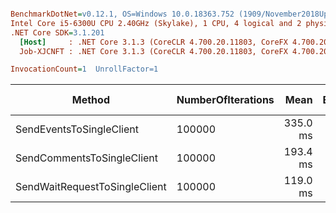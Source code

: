 ``` ini

BenchmarkDotNet=v0.12.1, OS=Windows 10.0.18363.752 (1909/November2018Update/19H2)
Intel Core i5-6300U CPU 2.40GHz (Skylake), 1 CPU, 4 logical and 2 physical cores
.NET Core SDK=3.1.201
  [Host]     : .NET Core 3.1.3 (CoreCLR 4.700.20.11803, CoreFX 4.700.20.12001), X64 RyuJIT
  Job-XJCNFT : .NET Core 3.1.3 (CoreCLR 4.700.20.11803, CoreFX 4.700.20.12001), X64 RyuJIT

InvocationCount=1  UnrollFactor=1  

```
|                        Method | NumberOfIterations |     Mean |   Error |  StdDev |      Min |      Max |   Median |      Gen 0 | Gen 1 | Gen 2 | Allocated |
|------------------------------ |------------------- |---------:|--------:|--------:|---------:|---------:|---------:|-----------:|------:|------:|----------:|
|      SendEventsToSingleClient |             100000 | 335.0 ms | 5.28 ms | 9.52 ms | 324.8 ms | 371.1 ms | 333.3 ms | 71000.0000 |     - |     - | 106.81 MB |
|    SendCommentsToSingleClient |             100000 | 193.4 ms | 3.61 ms | 3.86 ms | 184.8 ms | 198.7 ms | 195.0 ms | 37000.0000 |     - |     - |  55.69 MB |
| SendWaitRequestToSingleClient |             100000 | 119.0 ms | 2.35 ms | 2.71 ms | 114.7 ms | 124.0 ms | 119.2 ms | 17000.0000 |     - |     - |   26.7 MB |
